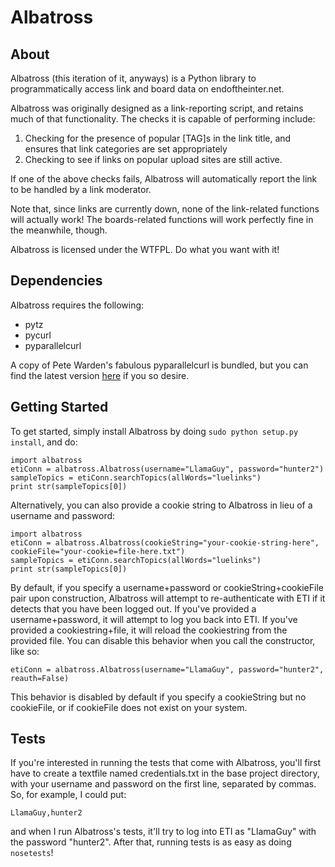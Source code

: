 Albatross
=========

About
-----

Albatross (this iteration of it, anyways) is a Python library to programmatically access link and board data on endoftheinter.net. 

Albatross was originally designed as a link-reporting script, and retains much of that functionality. The checks it is capable of performing include:

1. Checking for the presence of popular [TAG]s in the link title, and ensures that link categories are set appropriately
2. Checking to see if links on popular upload sites are still active.

If one of the above checks fails, Albatross will automatically report the link to be handled by a link moderator. 

Note that, since links are currently down, none of the link-related functions will actually work! The boards-related functions will work perfectly fine in the meanwhile, though.

Albatross is licensed under the WTFPL. Do what you want with it!

Dependencies
------------

Albatross requires the following:

* pytz
* pycurl
* pyparallelcurl

A copy of Pete Warden's fabulous pyparallelcurl is bundled, but you can find the latest version [here](https://github.com/petewarden/pyparallelcurl) if you so desire.

Getting Started
---------------

To get started, simply install Albatross by doing `sudo python setup.py install`, and do:

    import albatross
    etiConn = albatross.Albatross(username="LlamaGuy", password="hunter2")
    sampleTopics = etiConn.searchTopics(allWords="luelinks")
    print str(sampleTopics[0])

Alternatively, you can also provide a cookie string to Albatross in lieu of a username and password:

    import albatross
    etiConn = albatross.Albatross(cookieString="your-cookie-string-here", cookieFile="your-cookie=file-here.txt")
    sampleTopics = etiConn.searchTopics(allWords="luelinks")
    print str(sampleTopics[0])
    
By default, if you specify a username+password or cookieString+cookieFile pair upon construction, Albatross will attempt to re-authenticate with ETI if it detects that you have been logged out. If you've provided a username+password, it will attempt to log you back into ETI. If you've provided a cookiestring+file, it will reload the cookiestring from the provided file. You can disable this behavior when you call the constructor, like so:

    etiConn = albatross.Albatross(username="LlamaGuy", password="hunter2", reauth=False)
    
This behavior is disabled by default if you specify a cookieString but no cookieFile, or if cookieFile does not exist on your system.
    
Tests
-----

If you're interested in running the tests that come with Albatross, you'll first have to create a textfile named credentials.txt in the base project directory, with your username and password on the first line, separated by commas. So, for example, I could put:

`LlamaGuy,hunter2`

and when I run Albatross's tests, it'll try to log into ETI as "LlamaGuy" with the password "hunter2". After that, running tests is as easy as doing `nosetests`!